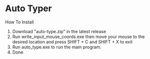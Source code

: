 # Auto Typer

How To Install

1) Download "auto-type.zip" in the latest release  
2) Run write_input_mouse_coords.exe then move your mouse to the desired location and press SHIFT + C and SHIFT + X to exit  
3) Run auto_type.exe to run the main program.  
4) Done  
